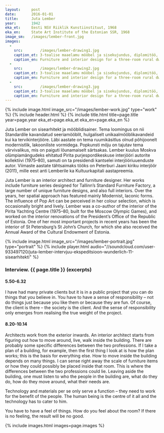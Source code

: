 ```yaml
---
layout: 	post
date:   	2016-01-01
title:  	Juta Lember
year:		1942
eka_et:		Eesti NSV Riiklik Kunstiinstituut, 1968
eka_en:		State Art Institute of the Estonian SSR, 1968
image_sm:	/images/lember-front.jpg
images:
  -
    src: 		/images/lember-drawing1.jpg
    caption_et: 3-toalise maaelamu mööbel ja sisekujundus, diplomitöö, 1968, juhendaja E. Velbri, põhiplaan
    caption_en: Furniture and interior design for a three-room rural dwelling, graduate project, 1968, supervisor E. Velbri, floor plan
  -
    src: 		/images/lember-drawing2.jpg
    caption_et: 3-toalise maaelamu mööbel ja sisekujundus, diplomitöö, 1968, juhendaja E. Velbri,  perspektiivvaade elutoast
    caption_en: Furniture and interior design for a three-room rural dwelling, graduate project, 1968, supervisor E. Velbri, perspective view of the living room
  -
    src: 		/images/lember-drawing3.jpg
    caption_et: 3-toalise maaelamu mööbel ja sisekujundus, diplomitöö, 1968, juhendaja E. Velbri, perspektiivvaade magamistoast
    caption_en: Furniture and interior design for a three-room rural dwelling, graduate project, 1968, supervisor E. Velbri, perspective view of a bedroom
---
```


{% include image.html image_src="/images/lember-work.jpg" type="work" %}
{% include header.html %}
{% include title.html title=page.title year=page.year eka_et=page.eka_et eka_en=page.eka_en %}

Juta Lember on sisearhitekt ja mööblidisainer. Tema loomingus on nii Standardile kavandatud seeriamööblit, hulgaliselt unikaalmööblikavandeid kui ka tervikinterjööre. Läbi aastate on tema ruumikäsitlus olnud põhijoonelt modernistlik, lakooniliste vormidega. Popkunsti mõju on tajutav tema värvivalikus, mis on paiguti lõunamaiselt särtsakas. Lember kuulus Moskva olümpiamängudeks ehitatud Pirita purjespordikeskuse interjööri autorite kollektiivi (1975–80), samuti on ta presidendi kantselei interjööriuuenduste autor. Viimaste aastate tähtsaimaks tööks on Peterburi Jaani kiriku interjöör (2011), mille eest anti Lemberile ka Kultuurkapitali aastapreemia.

Juta Lember is an interior architect and furniture designer. Her works include furniture series designed for Tallinn’s Standard Furniture Factory, a large number of unique furniture designs, and also full interiors. Over the years, her spatial approach has featured mainly Modernist, laconic forms. The influence of Pop Art can be perceived in her colour selection, which is occasionally bright and lively. Lember was a co-author of the interior of the Pirita Yachting Centre (1975–80, built for the Moscow Olympic Games), and worked on the interior renovations of the President’s Office of the Republic of Estonia. One of her most important projects in recent years has been the interior of St Petersburg’s St John’s Church, for which she also received the Annual Award of the Cultural Endowment of Estonia.

{% include image.html image_src="/images/lember-portrait.jpg" type="portrait" %}
{% include player.html audio="//soundcloud.com/user-933497120/juta-lember-intervjuu-ekspeditsioon-wunderlich-11-sisearhitekti" %}

### Interview. {{ page.title }} (excerpts)

#### 5.50-6.32

I have had many private clients but it is in a public project that you can do things that you believe in. You have to have a sense of responsibility – not do things just because you like them or because they are fun. Of course, the client is there – the society is the client. And the sense of responsibility only emerges from realising the true weight of the project.

#### 8.20-10.14

Architects work from the exterior inwards. An interior architect starts from figuring out how to move around, live, walk inside the building. There are probably some specific differences between the two professions. If I take a plan of a building, for example, then the first thing I look at is how the plan works; this is the basis for everything else. How to move inside the building depends on many things. I can sense right away the scale of furniture items or how they could possibly be placed inside that room. This is where the differences between the two professions could lie. Leaving aside the building, one must listen to who the people in the building are, what do they do, how do they move around, what their needs are.

Technology and materials per se only serve a function – they need to work for the benefit of the people. The human being is the centre of it all and the technology has to cater to him.

You have to have a feel of things. How do you feel about the room? If there is no feeling, the result will be no good.

{% include images.html images=page.images %}

